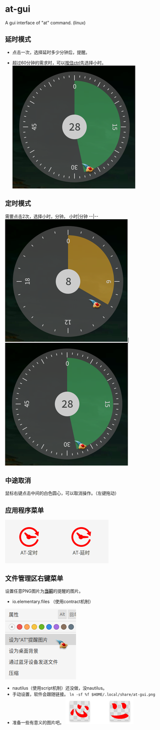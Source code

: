 # at-gui
A gui interface of "at" command. (linux)

## 延时模式

- 点击一次，选择延时多少分钟后，提醒。

- 超过60分钟的需求时，可以<u>按住ctrl</u>先选择小时。
  ![at-gui-m](src/at-gui-m.png)

## 定时模式

需要点击2次，选择小时，分钟。
小时|分钟
--|--
![at-gui-h](src/at-gui-h.png)|![at-gui-m](src/at-gui-m.png)

## 中途取消

鼠标右键点击中间的白色圆心，可以取消操作。（左键拖动）

## 应用程序菜单
![menu](src/menu.png)

## 文件管理区右键菜单

设置任意PNG图片为<u>**当前**</u>的提醒的图片。

- io.elementary.files （使用contract机制）

![io.elementary.files右键菜单](src/io.elementary.files右键菜单.png)

- nautilus（使用script机制）还没做，没nautilus。
- 手动设置，软件会跟随链接。
`ln -sf %f $HOME/.local/share/at-gui.png`
- 准备一些有意义的图片吧。
 ![屏幕截图1](src/屏幕截图1.png)